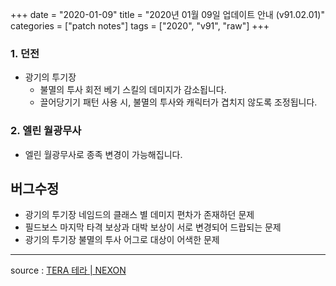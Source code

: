 +++
date = "2020-01-09"
title = "2020년 01월 09일 업데이트 안내 (v91.02.01)"
categories = ["patch notes"]
tags = ["2020", "v91", "raw"]
+++

### 1. 던전
- 광기의 투기장
  - 불멸의 투사 회전 베기 스킬의 데미지가 감소됩니다.
  - 끌어당기기 패턴 사용 시, 불멸의 투사와 캐릭터가 겹치지 않도록 조정됩니다.

### 2. 엘린 월광무사
- 엘린 월광무사로 종족 변경이 가능해집니다.

## 버그수정

- 광기의 투기장 네임드의 클래스 별 데미지 편차가 존재하던 문제
- 필드보스 마지막 타격 보상과 대박 보상이 서로 변경되어 드랍되는 문제
- 광기의 투기장 불멸의 투사 어그로 대상이 어색한 문제

----

source : [TERA 테라 | NEXON](http://tera.nexon.com/news/update/view.aspx?n4articlesn=424)
